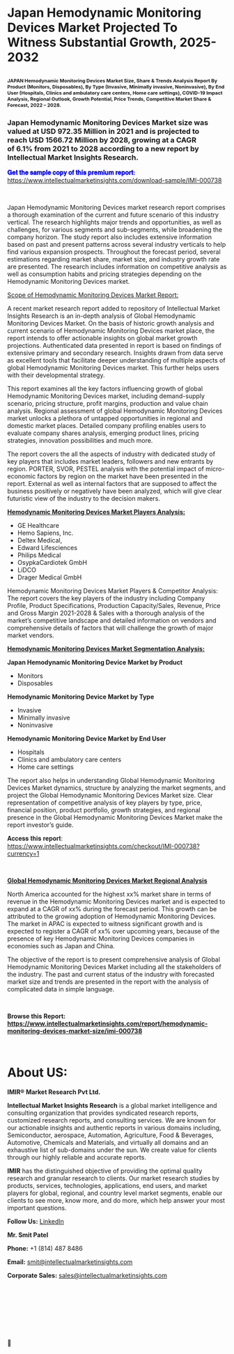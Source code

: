 <h1>Japan Hemodynamic Monitoring Devices Market Projected To Witness Substantial Growth, 2025-2032</h1>
<h2><span style="font-size: 11px;">JAPAN Hemodynamic Monitoring Devices Market Size, Share &amp; Trends Analysis Report By Product (Monitors, Disposables), By Type (Invasive, Minimally invasive, Noninvasive), By End User (Hospitals, Clinics and ambulatory care centers, Home care settings), COVID-19 Impact Analysis, Regional Outlook, Growth Potential, Price Trends, Competitive Market Share &amp; Forecast, 2022 &ndash; 2028.</span></h2>
<h3>Japan Hemodynamic Monitoring Devices Market size was valued at&nbsp;USD 972.35 Million in 2021&nbsp;and is projected to reach&nbsp;USD 1566.72 Million by 2028, growing at a CAGR of&nbsp;6.1%&nbsp;from 2021 to 2028 according to a new report by Intellectual Market Insights Research.</h3>
<p><span style="color: #0000ff;"><strong>𝐆𝐞𝐭 𝐭𝐡𝐞 𝐬𝐚𝐦𝐩𝐥𝐞 𝐜𝐨𝐩𝐲 𝐨𝐟 𝐭𝐡𝐢𝐬 𝐩𝐫𝐞𝐦𝐢𝐮𝐦 𝐫𝐞𝐩𝐨𝐫𝐭:</strong> <a href="https://www.intellectualmarketinsights.com/download-sample/IMI-000738">https://www.intellectualmarketinsights.com/download-sample/IMI-000738</a></span></p>
<p>&nbsp;</p>
<p>Japan Hemodynamic Monitoring Devices market research report comprises a thorough examination of the current and future scenario of this industry vertical. The research highlights major trends and opportunities, as well as challenges, for various segments and sub-segments, while broadening the company horizon. The study report also includes extensive information based on past and present patterns across several industry verticals to help find various expansion prospects. Throughout the forecast period, several estimations regarding market share, market size, and industry growth rate are presented. The research includes information on competitive analysis as well as consumption habits and pricing strategies depending on the Hemodynamic Monitoring Devices market.</p>
<p><u>Scope of Hemodynamic Monitoring Devices Market Report:</u></p>
<p>A recent market research report added to repository of Intellectual Market Insights Research is an in-depth analysis of Global Hemodynamic Monitoring Devices Market. On the basis of historic growth analysis and current scenario of Hemodynamic Monitoring Devices market place, the report intends to offer actionable insights on global market growth projections. Authenticated data presented in report is based on findings of extensive primary and secondary research. Insights drawn from data serve as excellent tools that facilitate deeper understanding of multiple aspects of global Hemodynamic Monitoring Devices market. This further helps users with their developmental strategy.</p>
<p>This report examines all the key factors influencing growth of global Hemodynamic Monitoring Devices market, including demand-supply scenario, pricing structure, profit margins, production and value chain analysis. Regional assessment of global Hemodynamic Monitoring Devices market unlocks a plethora of untapped opportunities in regional and domestic market places. Detailed company profiling enables users to evaluate company shares analysis, emerging product lines, pricing strategies, innovation possibilities and much more.</p>
<p>The report covers the all the aspects of industry with dedicated study of key players that includes market leaders, followers and new entrants by region. PORTER, SVOR, PESTEL analysis with the potential impact of micro-economic factors by region on the market have been presented in the report. External as well as internal factors that are supposed to affect the business positively or negatively have been analyzed, which will give clear futuristic view of the industry to the decision makers.</p>
<p><strong><u>Hemodynamic Monitoring Devices Market Players Analysis:</u></strong></p>
<ul>
<li>GE Healthcare</li>
<li>Hemo Sapiens, Inc.</li>
<li>Deltex Medical,</li>
<li>Edward Lifesciences</li>
<li>Philips Medical</li>
<li>OsypkaCardiotek GmbH</li>
<li>LiDCO</li>
<li>Drager Medical GmbH</li>
</ul>
<p>Hemodynamic Monitoring Devices Market Players &amp; Competitor Analysis: The report covers the key players of the industry including Company Profile, Product Specifications, Production Capacity/Sales, Revenue, Price and Gross Margin 2021-2028 &amp; Sales with a thorough analysis of the market&rsquo;s competitive landscape and detailed information on vendors and comprehensive details of factors that will challenge the growth of major market vendors.</p>
<p><strong><u>Hemodynamic Monitoring Devices Market Segmentation Analysis:</u></strong></p>
<p><strong>Japan Hemodynamic Monitoring Device Market by Product</strong></p>
<ul>
<li>Monitors</li>
<li>Disposables</li>
</ul>
<p><strong>Hemodynamic Monitoring Device Market by Type</strong></p>
<ul>
<li>Invasive</li>
<li>Minimally invasive</li>
<li>Noninvasive</li>
</ul>
<p><strong>Hemodynamic Monitoring Device Market by End User</strong></p>
<ul>
<li>Hospitals</li>
<li>Clinics and ambulatory care centers</li>
<li>Home care settings</li>
</ul>
<p>The report also helps in understanding Global Hemodynamic Monitoring Devices Market dynamics, structure by analyzing the market segments, and project the Global Hemodynamic Monitoring Devices&nbsp;Market size. Clear representation of competitive analysis of key players by type, price, financial position, product portfolio, growth strategies, and regional presence in the Global Hemodynamic Monitoring Devices Market make the report investor&rsquo;s guide.</p>
<p>𝐀𝐜𝐜𝐞𝐬𝐬 𝐭𝐡𝐢𝐬 𝐫𝐞𝐩𝐨𝐫𝐭: <a href="https://www.intellectualmarketinsights.com/checkout/IMI-000738?currency=1">https://www.intellectualmarketinsights.com/checkout/IMI-000738?currency=1</a></p>
<p>&nbsp;</p>
<p><strong><u>Global Hemodynamic Monitoring Devices Market Regional Analysis</u></strong></p>
<p>North America accounted for the highest xx% market share in terms of revenue in the Hemodynamic Monitoring Devices market and is expected to expand at a CAGR of xx% during the forecast period. This growth can be attributed to the growing adoption of Hemodynamic Monitoring Devices. The market in APAC is expected to witness significant growth and is expected to register a CAGR of xx% over upcoming years, because of the presence of key Hemodynamic Monitoring Devices companies in economies such as Japan and China.</p>
<p>The objective of the report is to present comprehensive analysis of Global Hemodynamic Monitoring Devices Market including all the stakeholders of the industry. The past and current status of the industry with forecasted market size and trends are presented in the report with the analysis of complicated data in simple language.</p>
<p>&nbsp;</p>
<p><strong>Browse this Report:&nbsp; </strong><a href="https://www.intellectualmarketinsights.com/report/hemodynamic-monitoring-devices-market-size/imi-000738"><strong>https://www.intellectualmarketinsights.com/report/hemodynamic-monitoring-devices-market-size/imi-000738</strong></a></p>
<p>&nbsp;</p>
<h1>About US:</h1>
<p><strong>IMIR&reg; Market Research Pvt Ltd.</strong></p>
<p><strong>Intellectual Market Insights Research</strong> is a global market intelligence and consulting organization that provides syndicated research reports, customized research reports, and consulting services. We are known for our actionable insights and authentic reports in various domains including, Semiconductor, aerospace, Automation, Agriculture, Food &amp; Beverages, Automotive, Chemicals and Materials, and virtually all domains and an exhaustive list of sub-domains under the sun. We create value for clients through our highly reliable and accurate reports.</p>
<p><strong>IMIR</strong> has the distinguished objective of providing the optimal quality research and granular research to clients. Our market research studies by products, services, technologies, applications, end users, and market players for global, regional, and country level market segments, enable our clients to see more, know more, and do more, which help answer your most important questions.</p>
<p><strong>Follow Us:</strong> <a href="https://in.linkedin.com/company/imir-market-research">LinkedIn</a></p>
<p><strong>Mr. Smit Patel</strong></p>
<p><strong>Phone:</strong> +1 (814) 487 8486</p>
<p><strong>Email:</strong> <a href="mailto:smit@intellectualmarketinsights.com">smit@intellectualmarketinsights.com</a></p>
<p><strong>Corporate Sales:</strong> <a href="mailto:sales@intellectualmarketinsights.com">sales@intellectualmarketinsights.com</a></p>
<p>&nbsp;</p>
<p>&nbsp;</p>
<p>&nbsp;</p>
<p>&nbsp;</p>
<p>&nbsp;</p>
